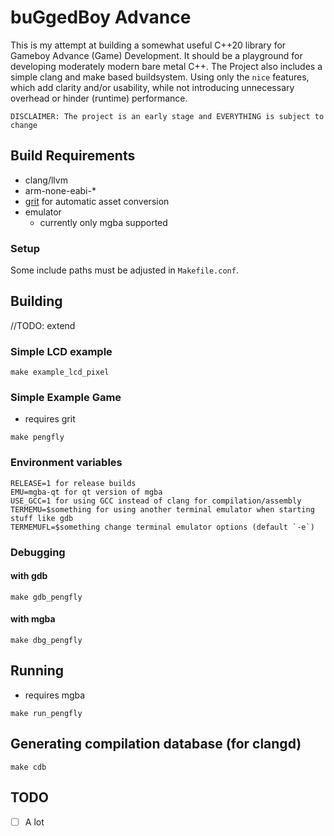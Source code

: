 # buGgedBoy Advance

This is my attempt at building a somewhat useful C++20 library for Gameboy Advance
(Game) Development. It should be a playground for developing moderately modern bare
metal C++. The Project also includes a simple clang and make based buildsystem.
Using only the `nice` features, which add clarity and/or usability, while
not introducing unnecessary overhead or hinder (runtime) performance.

```
DISCLAIMER: The project is an early stage and EVERYTHING is subject to change
```

## Build Requirements

- clang/llvm
- arm-none-eabi-*
- [grit]() for automatic asset conversion
- emulator
    - currently only mgba supported

### Setup

Some include paths must be adjusted in `Makefile.conf`.

## Building

//TODO: extend

### Simple LCD example
```
make example_lcd_pixel
```

### Simple Example Game

- requires grit

```
make pengfly
```

### Environment variables

```
RELEASE=1 for release builds
EMU=mgba-qt for qt version of mgba
USE_GCC=1 for using GCC instead of clang for compilation/assembly
TERMEMU=$something for using another terminal emulator when starting stuff like gdb
TERMEMUFL=$something change terminal emulator options (default `-e`)
```

### Debugging

#### with gdb

```
make gdb_pengfly
```

#### with mgba

```
make dbg_pengfly
```

## Running

- requires mgba

```
make run_pengfly
```

## Generating compilation database (for clangd)

```
make cdb
```

## TODO

- [ ] A lot
